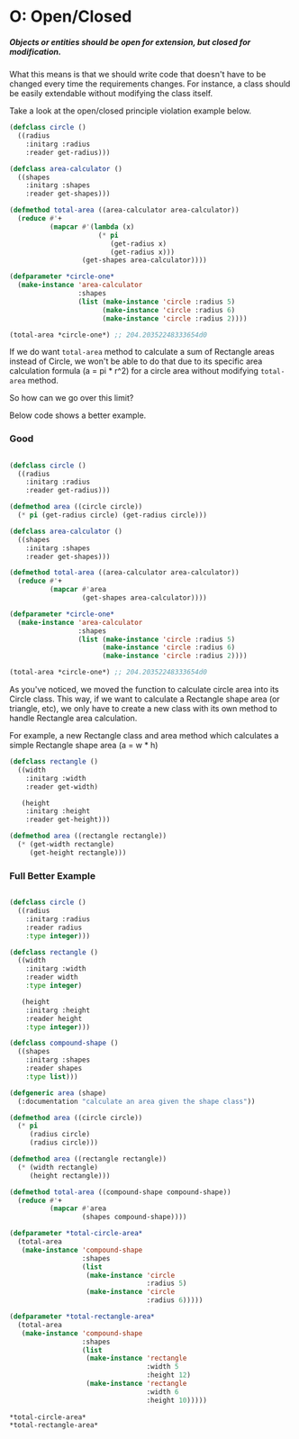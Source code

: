 # O: Open/Closed

##### Objects or entities should be open for extension, but closed for modification.

What this means is that we should write code that doesn't have to be changed every time the requirements changes. For instance, a class should be easily extendable without modifying the class itself.

Take a look at the open/closed principle violation example below.


```lisp
(defclass circle ()
  ((radius
    :initarg :radius
    :reader get-radius)))

(defclass area-calculator ()
  ((shapes
    :initarg :shapes
    :reader get-shapes)))

(defmethod total-area ((area-calculator area-calculator))
  (reduce #'+
          (mapcar #'(lambda (x)
                      (* pi
                         (get-radius x)
                         (get-radius x)))
                  (get-shapes area-calculator))))

(defparameter *circle-one*
  (make-instance 'area-calculator
                 :shapes
                 (list (make-instance 'circle :radius 5)
                       (make-instance 'circle :radius 6)
                       (make-instance 'circle :radius 2))))

(total-area *circle-one*) ;; 204.20352248333654d0
```

If we do want `total-area` method to calculate a sum of Rectangle areas instead of Circle, we won't be able to do that due to its specific area calculation formula \(a = pi \* r^2\) for a circle area without modifying `total-area` method.

So how can we go over this limit?

Below code shows a better example.

### Good

```lisp

(defclass circle ()
  ((radius
    :initarg :radius
    :reader get-radius)))

(defmethod area ((circle circle))
  (* pi (get-radius circle) (get-radius circle)))

(defclass area-calculator ()
  ((shapes
    :initarg :shapes
    :reader get-shapes)))

(defmethod total-area ((area-calculator area-calculator))
  (reduce #'+
          (mapcar #'area
                  (get-shapes area-calculator))))

(defparameter *circle-one*
  (make-instance 'area-calculator
                 :shapes
                 (list (make-instance 'circle :radius 5)
                       (make-instance 'circle :radius 6)
                       (make-instance 'circle :radius 2))))

(total-area *circle-one*) ;; 204.20352248333654d0
```

As you've noticed, we moved the function to calculate circle area into its Circle class. This way, if we want to calculate a Rectangle shape area \(or triangle, etc\), we only have to create a new class with its own method to handle Rectangle area calculation.

For example, a new Rectangle class and area method which calculates a simple Rectangle shape area \(a = w \* h\)

```lisp
(defclass rectangle ()
  ((width
    :initarg :width
    :reader get-width)

   (height
    :initarg :height
    :reader get-height)))

(defmethod area ((rectangle rectangle))
  (* (get-width rectangle)
     (get-height rectangle)))
```

### Full Better Example

```lisp

(defclass circle ()
  ((radius
    :initarg :radius
    :reader radius
    :type integer)))

(defclass rectangle ()
  ((width
    :initarg :width
    :reader width
    :type integer)

   (height
    :initarg :height
    :reader height
    :type integer)))

(defclass compound-shape ()
  ((shapes
    :initarg :shapes
    :reader shapes
    :type list)))

(defgeneric area (shape)
  (:documentation "calculate an area given the shape class"))

(defmethod area ((circle circle))
  (* pi
     (radius circle)
     (radius circle)))

(defmethod area ((rectangle rectangle))
  (* (width rectangle)
     (height rectangle)))

(defmethod total-area ((compound-shape compound-shape))
  (reduce #'+
          (mapcar #'area
                  (shapes compound-shape))))

(defparameter *total-circle-area*
  (total-area
   (make-instance 'compound-shape
                  :shapes
                  (list
                   (make-instance 'circle
                                  :radius 5)
                   (make-instance 'circle
                                  :radius 6)))))

(defparameter *total-rectangle-area*
  (total-area
   (make-instance 'compound-shape
                  :shapes
                  (list
                   (make-instance 'rectangle
                                  :width 5
                                  :height 12)
                   (make-instance 'rectangle
                                  :width 6
                                  :height 10)))))
                                  
*total-circle-area*
*total-rectangle-area*

```



